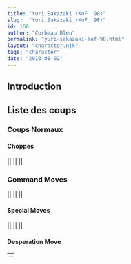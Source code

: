 ```yaml
---
title: "Yuri Sakazaki (KoF '98)"
slug:  "Yuri_Sakazaki_(KoF_'98)"
id: 160
author: "Corbeau Bleu"
permalink: "yuri-sakazaki-kof-98.html"
layout: "character.njk"
tags: "character"
date: "2010-08-02"
---
```


## Introduction

## Liste des coups

### Coups Normaux

#### Choppes

||
||
||

### Command Moves

||
||
||

#### Special Moves

||
||
||

#### Desperation Move

|     |
|-----|
|     |

